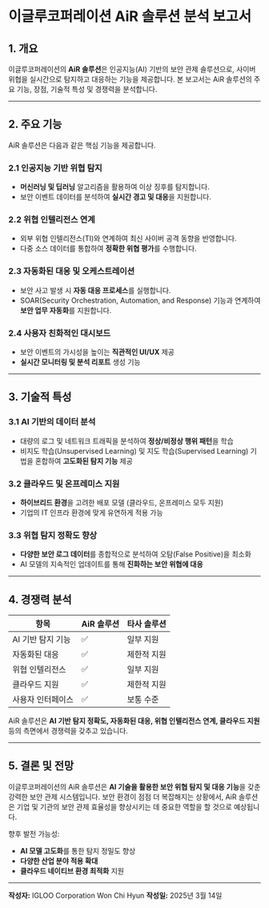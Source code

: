 # 이글루코퍼레이션 AiR 솔루션 분석 보고서

## 1. 개요
이글루코퍼레이션의 **AiR 솔루션**은 인공지능(AI) 기반의 보안 관제 솔루션으로, 사이버 위협을 실시간으로 탐지하고 대응하는 기능을 제공합니다. 본 보고서는 AiR 솔루션의 주요 기능, 장점, 기술적 특성 및 경쟁력을 분석합니다.

---

## 2. 주요 기능
AiR 솔루션은 다음과 같은 핵심 기능을 제공합니다.

### 2.1 인공지능 기반 위협 탐지
- **머신러닝 및 딥러닝** 알고리즘을 활용하여 이상 징후를 탐지합니다.
- 보안 이벤트 데이터를 분석하여 **실시간 경고 및 대응**을 지원합니다.

### 2.2 위협 인텔리전스 연계
- 외부 위협 인텔리전스(TI)와 연계하여 최신 사이버 공격 동향을 반영합니다.
- 다중 소스 데이터를 통합하여 **정확한 위협 평가**를 수행합니다.

### 2.3 자동화된 대응 및 오케스트레이션
- 보안 사고 발생 시 **자동 대응 프로세스**를 실행합니다.
- SOAR(Security Orchestration, Automation, and Response) 기능과 연계하여 **보안 업무 자동화**를 지원합니다.

### 2.4 사용자 친화적인 대시보드
- 보안 이벤트의 가시성을 높이는 **직관적인 UI/UX** 제공
- **실시간 모니터링 및 분석 리포트** 생성 기능

---

## 3. 기술적 특성

### 3.1 AI 기반의 데이터 분석
- 대량의 로그 및 네트워크 트래픽을 분석하여 **정상/비정상 행위 패턴**을 학습
- 비지도 학습(Unsupervised Learning) 및 지도 학습(Supervised Learning) 기법을 혼합하여 **고도화된 탐지 기능** 제공

### 3.2 클라우드 및 온프레미스 지원
- **하이브리드 환경**을 고려한 배포 모델 (클라우드, 온프레미스 모두 지원)
- 기업의 IT 인프라 환경에 맞게 유연하게 적용 가능

### 3.3 위협 탐지 정확도 향상
- **다양한 보안 로그 데이터**를 종합적으로 분석하여 오탐(False Positive)을 최소화
- AI 모델의 지속적인 업데이트를 통해 **진화하는 보안 위협에 대응**

---

## 4. 경쟁력 분석

| 항목              | AiR 솔루션 | 타사 솔루션 |
|------------------|-----------|------------|
| AI 기반 탐지 기능 | ✅        | 일부 지원  |
| 자동화된 대응    | ✅        | 제한적 지원|
| 위협 인텔리전스  | ✅        | 일부 지원  |
| 클라우드 지원   | ✅        | 제한적 지원|
| 사용자 인터페이스 | ✅        | 보통 수준  |

AiR 솔루션은 **AI 기반 탐지 정확도, 자동화된 대응, 위협 인텔리전스 연계, 클라우드 지원** 등의 측면에서 경쟁력을 갖추고 있습니다.

---

## 5. 결론 및 전망
이글루코퍼레이션의 AiR 솔루션은 **AI 기술을 활용한 보안 위협 탐지 및 대응 기능**을 갖춘 강력한 보안 관제 시스템입니다. 보안 환경이 점점 더 복잡해지는 상황에서, AiR 솔루션은 기업 및 기관의 보안 관제 효율성을 향상시키는 데 중요한 역할을 할 것으로 예상됩니다.

향후 발전 가능성:
- **AI 모델 고도화**를 통한 탐지 정밀도 향상
- **다양한 산업 분야 적용 확대**
- **클라우드 네이티브 환경 최적화** 지원

---

**작성자:** IGLOO Corporation Won Chi Hyun
**작성일:** 2025년 3월 14일
